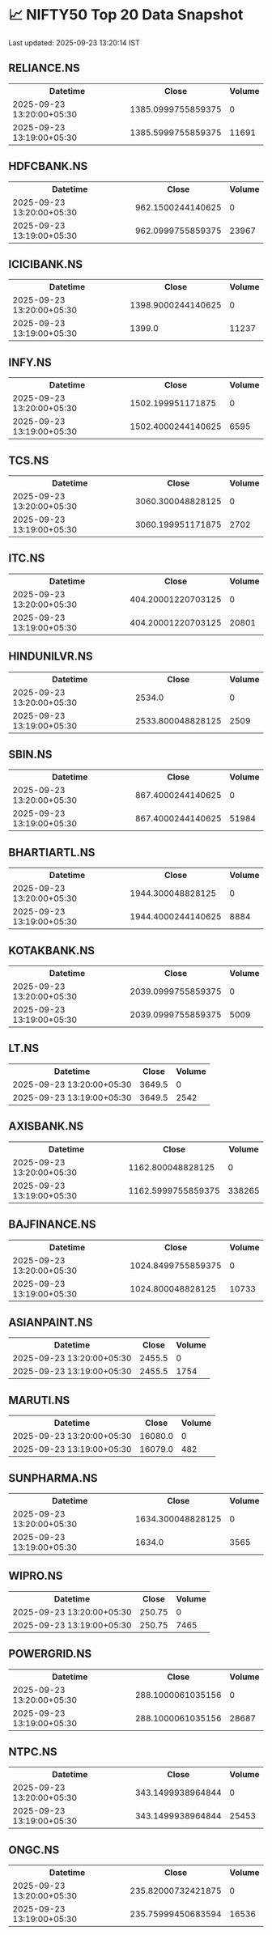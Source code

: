 # 📈 NIFTY50 Top 20 Data Snapshot

Last updated: 2025-09-23 13:20:14 IST

## RELIANCE.NS

<table>
  <tr><th>Datetime</th><th>Close</th><th>Volume</th></tr>
  <tr><td>2025-09-23 13:20:00+05:30</td><td>1385.0999755859375</td><td>0</td></tr>
  <tr><td>2025-09-23 13:19:00+05:30</td><td>1385.5999755859375</td><td>11691</td></tr>
</table>

## HDFCBANK.NS

<table>
  <tr><th>Datetime</th><th>Close</th><th>Volume</th></tr>
  <tr><td>2025-09-23 13:20:00+05:30</td><td>962.1500244140625</td><td>0</td></tr>
  <tr><td>2025-09-23 13:19:00+05:30</td><td>962.0999755859375</td><td>23967</td></tr>
</table>

## ICICIBANK.NS

<table>
  <tr><th>Datetime</th><th>Close</th><th>Volume</th></tr>
  <tr><td>2025-09-23 13:20:00+05:30</td><td>1398.9000244140625</td><td>0</td></tr>
  <tr><td>2025-09-23 13:19:00+05:30</td><td>1399.0</td><td>11237</td></tr>
</table>

## INFY.NS

<table>
  <tr><th>Datetime</th><th>Close</th><th>Volume</th></tr>
  <tr><td>2025-09-23 13:20:00+05:30</td><td>1502.199951171875</td><td>0</td></tr>
  <tr><td>2025-09-23 13:19:00+05:30</td><td>1502.4000244140625</td><td>6595</td></tr>
</table>

## TCS.NS

<table>
  <tr><th>Datetime</th><th>Close</th><th>Volume</th></tr>
  <tr><td>2025-09-23 13:20:00+05:30</td><td>3060.300048828125</td><td>0</td></tr>
  <tr><td>2025-09-23 13:19:00+05:30</td><td>3060.199951171875</td><td>2702</td></tr>
</table>

## ITC.NS

<table>
  <tr><th>Datetime</th><th>Close</th><th>Volume</th></tr>
  <tr><td>2025-09-23 13:20:00+05:30</td><td>404.20001220703125</td><td>0</td></tr>
  <tr><td>2025-09-23 13:19:00+05:30</td><td>404.20001220703125</td><td>20801</td></tr>
</table>

## HINDUNILVR.NS

<table>
  <tr><th>Datetime</th><th>Close</th><th>Volume</th></tr>
  <tr><td>2025-09-23 13:20:00+05:30</td><td>2534.0</td><td>0</td></tr>
  <tr><td>2025-09-23 13:19:00+05:30</td><td>2533.800048828125</td><td>2509</td></tr>
</table>

## SBIN.NS

<table>
  <tr><th>Datetime</th><th>Close</th><th>Volume</th></tr>
  <tr><td>2025-09-23 13:20:00+05:30</td><td>867.4000244140625</td><td>0</td></tr>
  <tr><td>2025-09-23 13:19:00+05:30</td><td>867.4000244140625</td><td>51984</td></tr>
</table>

## BHARTIARTL.NS

<table>
  <tr><th>Datetime</th><th>Close</th><th>Volume</th></tr>
  <tr><td>2025-09-23 13:20:00+05:30</td><td>1944.300048828125</td><td>0</td></tr>
  <tr><td>2025-09-23 13:19:00+05:30</td><td>1944.4000244140625</td><td>8884</td></tr>
</table>

## KOTAKBANK.NS

<table>
  <tr><th>Datetime</th><th>Close</th><th>Volume</th></tr>
  <tr><td>2025-09-23 13:20:00+05:30</td><td>2039.0999755859375</td><td>0</td></tr>
  <tr><td>2025-09-23 13:19:00+05:30</td><td>2039.0999755859375</td><td>5009</td></tr>
</table>

## LT.NS

<table>
  <tr><th>Datetime</th><th>Close</th><th>Volume</th></tr>
  <tr><td>2025-09-23 13:20:00+05:30</td><td>3649.5</td><td>0</td></tr>
  <tr><td>2025-09-23 13:19:00+05:30</td><td>3649.5</td><td>2542</td></tr>
</table>

## AXISBANK.NS

<table>
  <tr><th>Datetime</th><th>Close</th><th>Volume</th></tr>
  <tr><td>2025-09-23 13:20:00+05:30</td><td>1162.800048828125</td><td>0</td></tr>
  <tr><td>2025-09-23 13:19:00+05:30</td><td>1162.5999755859375</td><td>338265</td></tr>
</table>

## BAJFINANCE.NS

<table>
  <tr><th>Datetime</th><th>Close</th><th>Volume</th></tr>
  <tr><td>2025-09-23 13:20:00+05:30</td><td>1024.8499755859375</td><td>0</td></tr>
  <tr><td>2025-09-23 13:19:00+05:30</td><td>1024.800048828125</td><td>10733</td></tr>
</table>

## ASIANPAINT.NS

<table>
  <tr><th>Datetime</th><th>Close</th><th>Volume</th></tr>
  <tr><td>2025-09-23 13:20:00+05:30</td><td>2455.5</td><td>0</td></tr>
  <tr><td>2025-09-23 13:19:00+05:30</td><td>2455.5</td><td>1754</td></tr>
</table>

## MARUTI.NS

<table>
  <tr><th>Datetime</th><th>Close</th><th>Volume</th></tr>
  <tr><td>2025-09-23 13:20:00+05:30</td><td>16080.0</td><td>0</td></tr>
  <tr><td>2025-09-23 13:19:00+05:30</td><td>16079.0</td><td>482</td></tr>
</table>

## SUNPHARMA.NS

<table>
  <tr><th>Datetime</th><th>Close</th><th>Volume</th></tr>
  <tr><td>2025-09-23 13:20:00+05:30</td><td>1634.300048828125</td><td>0</td></tr>
  <tr><td>2025-09-23 13:19:00+05:30</td><td>1634.0</td><td>3565</td></tr>
</table>

## WIPRO.NS

<table>
  <tr><th>Datetime</th><th>Close</th><th>Volume</th></tr>
  <tr><td>2025-09-23 13:20:00+05:30</td><td>250.75</td><td>0</td></tr>
  <tr><td>2025-09-23 13:19:00+05:30</td><td>250.75</td><td>7465</td></tr>
</table>

## POWERGRID.NS

<table>
  <tr><th>Datetime</th><th>Close</th><th>Volume</th></tr>
  <tr><td>2025-09-23 13:20:00+05:30</td><td>288.1000061035156</td><td>0</td></tr>
  <tr><td>2025-09-23 13:19:00+05:30</td><td>288.1000061035156</td><td>28687</td></tr>
</table>

## NTPC.NS

<table>
  <tr><th>Datetime</th><th>Close</th><th>Volume</th></tr>
  <tr><td>2025-09-23 13:20:00+05:30</td><td>343.1499938964844</td><td>0</td></tr>
  <tr><td>2025-09-23 13:19:00+05:30</td><td>343.1499938964844</td><td>25453</td></tr>
</table>

## ONGC.NS

<table>
  <tr><th>Datetime</th><th>Close</th><th>Volume</th></tr>
  <tr><td>2025-09-23 13:20:00+05:30</td><td>235.82000732421875</td><td>0</td></tr>
  <tr><td>2025-09-23 13:19:00+05:30</td><td>235.75999450683594</td><td>16536</td></tr>
</table>

